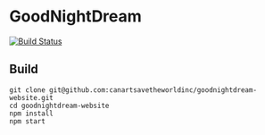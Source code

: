 # GoodNightDream
[![Build Status](https://travis-ci.com/canartsavetheworldinc/goodnightdream-website.svg?branch=master)](https://travis-ci.com/canartsavetheworldinc/goodnightdream-website)

## Build

```shell=
git clone git@github.com:canartsavetheworldinc/goodnightdream-website.git
cd goodnightdream-website
npm install
npm start
```
